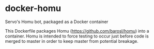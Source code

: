 # docker-homu
Servo's Homu bot, packaged as a Docker container

This Dockerfile packages Homu (https://github.com/barosl/homu) into a container. Homu is intended to force testing to occur just before code is merged to master in order to keep master from potential breakage.
